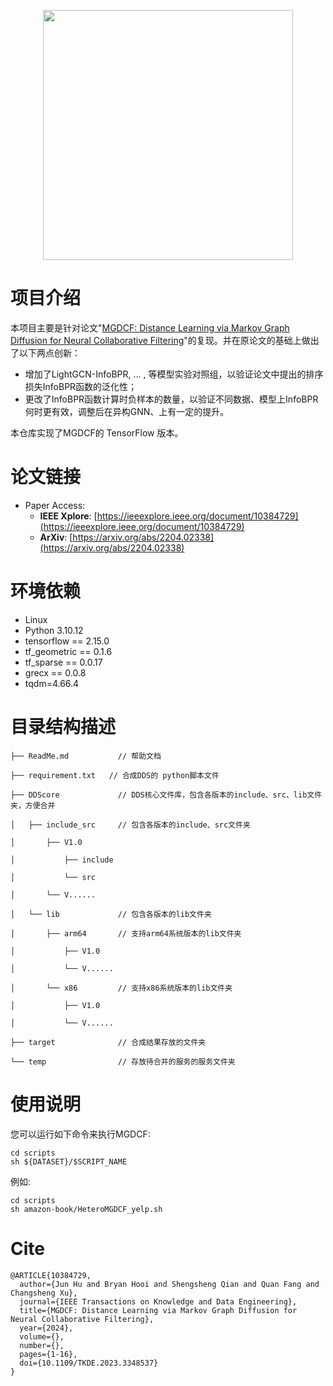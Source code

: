 <p align="center">
<img src="MGDCF_LOGO.png" width="400"/>
</p>


# 项目介绍

本项目主要是针对论文"[MGDCF: Distance Learning via Markov Graph Diffusion for Neural Collaborative Filtering](https://arxiv.org/abs/2204.02338)"的复现。并在原论文的基础上做出了以下两点创新：
+ 增加了LightGCN-InfoBPR, ... , 等模型实验对照组，以验证论文中提出的排序损失InfoBPR函数的泛化性；
+ 更改了InfoBPR函数计算时负样本的数量，以验证不同数据、模型上InfoBPR何时更有效，调整后在异构GNN、上有一定的提升。
    
本仓库实现了MGDCF的 TensorFlow 版本。




# 论文链接

+ Paper Access:
    - **IEEE Xplore**: [https://ieeexplore.ieee.org/document/10384729](https://ieeexplore.ieee.org/document/10384729)
    - **ArXiv**: [https://arxiv.org/abs/2204.02338](https://arxiv.org/abs/2204.02338)
 
# 环境依赖

+ Linux
+ Python 3.10.12
+ tensorflow == 2.15.0
+ tf_geometric == 0.1.6
+ tf_sparse == 0.0.17
+ grecx == 0.0.8
+ tqdm=4.66.4
 
 
# 目录结构描述
    ├── ReadMe.md           // 帮助文档
    
    ├── requirement.txt   // 合成DDS的 python脚本文件
    
    ├── DDScore             // DDS核心文件库，包含各版本的include、src、lib文件夹，方便合并
    
    │   ├── include_src     // 包含各版本的include、src文件夹
    
    │       ├── V1.0
    
    │           ├── include
    
    │           └── src
    
    │       └── V......
    
    │   └── lib             // 包含各版本的lib文件夹
    
    │       ├── arm64       // 支持arm64系统版本的lib文件夹
    
    │           ├── V1.0
    
    │           └── V......
    
    │       └── x86         // 支持x86系统版本的lib文件夹
    
    │           ├── V1.0
    
    │           └── V......
    
    ├── target              // 合成结果存放的文件夹
    
    └── temp                // 存放待合并的服务的服务文件夹

 
# 使用说明

您可以运行如下命令来执行MGDCF:
```shell
cd scripts
sh ${DATASET}/$SCRIPT_NAME
```
例如:
```shell
cd scripts
sh amazon-book/HeteroMGDCF_yelp.sh
```



# Cite

```
@ARTICLE{10384729,
  author={Jun Hu and Bryan Hooi and Shengsheng Qian and Quan Fang and Changsheng Xu},
  journal={IEEE Transactions on Knowledge and Data Engineering}, 
  title={MGDCF: Distance Learning via Markov Graph Diffusion for Neural Collaborative Filtering}, 
  year={2024},
  volume={},
  number={},
  pages={1-16},
  doi={10.1109/TKDE.2023.3348537}
}
```
 

 
